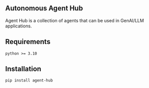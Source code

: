 Autonomous Agent Hub
---

Agent Hub is a collection of agents that can be used in GenAI/LLM applications.


## Requirements
```shell
python >= 3.10
```

## Installation
```shell
pip install agent-hub
```



